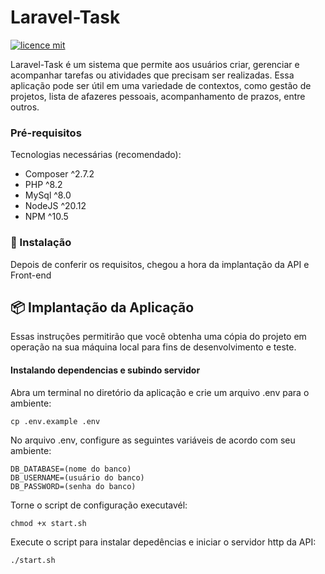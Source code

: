 # Laravel-Task

[![licence mit](https://img.shields.io/badge/licence-MIT-blue.svg)](./LICENSE)


Laravel-Task é um sistema que permite aos usuários criar, gerenciar e acompanhar tarefas ou atividades que precisam ser realizadas. Essa aplicação pode ser útil em uma variedade de contextos, como gestão de projetos, lista de afazeres pessoais, acompanhamento de prazos, entre outros.


### Pré-requisitos

Tecnologias necessárias (recomendado):

* Composer ^2.7.2 
* PHP ^8.2
* MySql ^8.0
* NodeJS ^20.12
* NPM ^10.5

### 🔧 Instalação

Depois de conferir os requisitos, chegou a hora da implantação da API e Front-end

## 📦 Implantação da Aplicação

Essas instruções permitirão que você obtenha uma cópia do projeto em operação na sua máquina local para fins de desenvolvimento e teste.

#### Instalando dependencias e subindo servidor


Abra um terminal no diretório da aplicação e crie um arquivo .env para o ambiente:

```
cp .env.example .env
```

No arquivo .env, configure as seguintes variáveis de acordo com seu ambiente:

```
DB_DATABASE=(nome do banco)
DB_USERNAME=(usuário do banco)
DB_PASSWORD=(senha do banco)
```

Torne o script de configuração executavél:

```
chmod +x start.sh
```

Execute o script para instalar depedências e iniciar o servidor http da API:

```
./start.sh
```